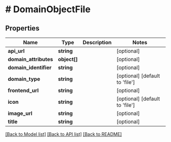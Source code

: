 # # DomainObjectFile

## Properties

Name | Type | Description | Notes
------------ | ------------- | ------------- | -------------
**api_url** | **string** |  | [optional]
**domain_attributes** | **object[]** |  | [optional]
**domain_identifier** | **string** |  | [optional]
**domain_type** | **string** |  | [optional] [default to 'file']
**frontend_url** | **string** |  | [optional]
**icon** | **string** |  | [optional] [default to 'file']
**image_url** | **string** |  | [optional]
**title** | **string** |  | [optional]

[[Back to Model list]](../../README.md#models) [[Back to API list]](../../README.md#endpoints) [[Back to README]](../../README.md)
